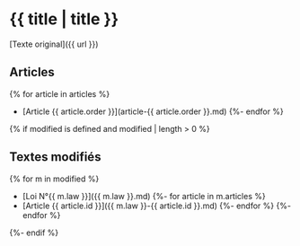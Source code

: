 # {{ title | title }}

[Texte original]({{ url }})

## <i class="fa fa-bookmark-o"></i> Articles

{% for article in articles %}
* [Article {{ article.order }}](article-{{ article.order }}.md)
{%- endfor %}

{% if modified is defined and modified | length > 0 %}
## <i class="fa fa-file-text-o"></i> Textes modifiés
{% for m in modified %}
* [Loi N°{{ m.law }}]({{ m.law }}.md)
 {%- for article in m.articles %}
 * [Article {{ article.id }}]({{ m.law }}-{{ article.id }}.md)
 {%- endfor %}
{%- endfor %}

{%- endif %}
